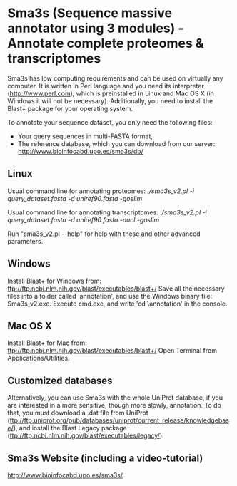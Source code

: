 # Sma3s (Sequence massive annotator using 3 modules) - Annotate complete proteomes &amp; transcriptomes

Sma3s has low computing requirements and can be used on virtually any computer. It is written in Perl language and you need its interpreter (http://www.perl.com), which is preinstalled in Linux and Mac OS X (in Windows it will not be necessary). Additionally, you need to install the Blast+ package for your operating system.

To annotate your sequence dataset, you only need the following files:
- Your query sequences in multi-FASTA format,
- The reference database, which you can download from our server: http://www.bioinfocabd.upo.es/sma3s/db/

## Linux
Usual command line for annotating proteomes:
*./sma3s_v2.pl -i query_dataset.fasta -d uniref90.fasta -goslim*

Usual command line for annotating transcriptomes:
 *./sma3s_v2.pl -i query_dataset.fasta -d uniref90.fasta -nucl -goslim*

Run "sma3s_v2.pl --help" for help with these and other advanced parameters.

## Windows
Install Blast+ for Windows from: ftp://ftp.ncbi.nlm.nih.gov/blast/executables/blast+/
Save all the necessary files into a folder called 'annotation', and use the Windows binary file: Sma3s_v2.exe.
Execute cmd.exe, and write 'cd \annotation' in the console. 

## Mac OS X
Install Blast+ for Mac from: ftp://ftp.ncbi.nlm.nih.gov/blast/executables/blast+/
Open Terminal from Applications/Utilities.


## Customized databases
Alternatively, you can use Sma3s with the whole UniProt database, if you are interested in a more sensitive, though more slowly, annotation. To do that, you must download a .dat file from UniProt (ftp://ftp.uniprot.org/pub/databases/uniprot/current_release/knowledgebase/), and install the Blast Legacy package (ftp://ftp.ncbi.nlm.nih.gov/blast/executables/legacy/).

## Sma3s Website (including a video-tutorial)
http://www.bioinfocabd.upo.es/sma3s/

